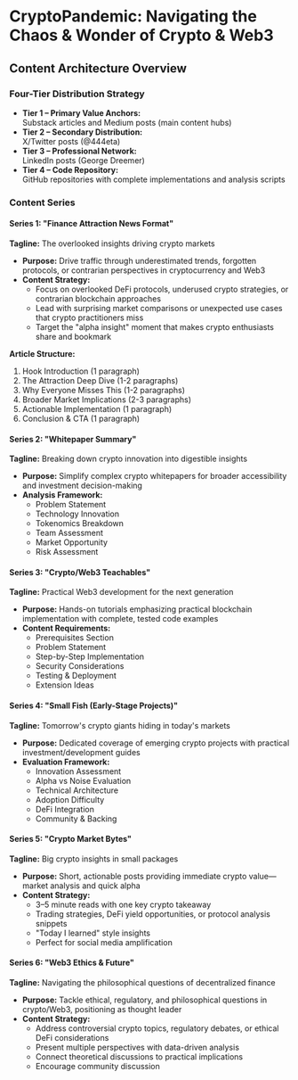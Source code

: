 # CryptoPandemic: Navigating the Chaos & Wonder of Crypto & Web3

## Content Architecture Overview

### Four-Tier Distribution Strategy

- **Tier 1 – Primary Value Anchors:**  
  Substack articles and Medium posts (main content hubs)
- **Tier 2 – Secondary Distribution:**  
  X/Twitter posts (@444eta)
- **Tier 3 – Professional Network:**  
  LinkedIn posts (George Dreemer)
- **Tier 4 – Code Repository:**  
  GitHub repositories with complete implementations and analysis scripts

### Content Series

#### Series 1: "Finance Attraction News Format"

**Tagline:** The overlooked insights driving crypto markets

- **Purpose:** Drive traffic through underestimated trends, forgotten protocols, or contrarian perspectives in cryptocurrency and Web3
- **Content Strategy:**
  - Focus on overlooked DeFi protocols, underused crypto strategies, or contrarian blockchain approaches
  - Lead with surprising market comparisons or unexpected use cases that crypto practitioners miss
  - Target the "alpha insight" moment that makes crypto enthusiasts share and bookmark

**Article Structure:**

1. Hook Introduction (1 paragraph)
2. The Attraction Deep Dive (1-2 paragraphs)
3. Why Everyone Misses This (1-2 paragraphs)
4. Broader Market Implications (2-3 paragraphs)
5. Actionable Implementation (1 paragraph)
6. Conclusion & CTA (1 paragraph)

#### Series 2: "Whitepaper Summary"

**Tagline:** Breaking down crypto innovation into digestible insights

- **Purpose:** Simplify complex crypto whitepapers for broader accessibility and investment decision-making
- **Analysis Framework:**
  - Problem Statement
  - Technology Innovation
  - Tokenomics Breakdown
  - Team Assessment
  - Market Opportunity
  - Risk Assessment

#### Series 3: "Crypto/Web3 Teachables"

**Tagline:** Practical Web3 development for the next generation

- **Purpose:** Hands-on tutorials emphasizing practical blockchain implementation with complete, tested code examples
- **Content Requirements:**
  - Prerequisites Section
  - Problem Statement
  - Step-by-Step Implementation
  - Security Considerations
  - Testing & Deployment
  - Extension Ideas

#### Series 4: "Small Fish (Early-Stage Projects)"

**Tagline:** Tomorrow's crypto giants hiding in today's markets

- **Purpose:** Dedicated coverage of emerging crypto projects with practical investment/development guides
- **Evaluation Framework:**
  - Innovation Assessment
  - Alpha vs Noise Evaluation
  - Technical Architecture
  - Adoption Difficulty
  - DeFi Integration
  - Community & Backing

#### Series 5: "Crypto Market Bytes"

**Tagline:** Big crypto insights in small packages

- **Purpose:** Short, actionable posts providing immediate crypto value—market analysis and quick alpha
- **Content Strategy:**
  - 3–5 minute reads with one key crypto takeaway
  - Trading strategies, DeFi yield opportunities, or protocol analysis snippets
  - "Today I learned" style insights
  - Perfect for social media amplification

#### Series 6: "Web3 Ethics & Future"

**Tagline:** Navigating the philosophical questions of decentralized finance

- **Purpose:** Tackle ethical, regulatory, and philosophical questions in crypto/Web3, positioning as thought leader
- **Content Strategy:**
  - Address controversial crypto topics, regulatory debates, or ethical DeFi considerations
  - Present multiple perspectives with data-driven analysis
  - Connect theoretical discussions to practical implications
  - Encourage community discussion
